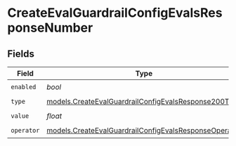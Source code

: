 # CreateEvalGuardrailConfigEvalsResponseNumber


## Fields

| Field                                                                                                                | Type                                                                                                                 | Required                                                                                                             | Description                                                                                                          |
| -------------------------------------------------------------------------------------------------------------------- | -------------------------------------------------------------------------------------------------------------------- | -------------------------------------------------------------------------------------------------------------------- | -------------------------------------------------------------------------------------------------------------------- |
| `enabled`                                                                                                            | *bool*                                                                                                               | :heavy_check_mark:                                                                                                   | N/A                                                                                                                  |
| `type`                                                                                                               | [models.CreateEvalGuardrailConfigEvalsResponse200Type](../models/createevalguardrailconfigevalsresponse200type.md)   | :heavy_check_mark:                                                                                                   | N/A                                                                                                                  |
| `value`                                                                                                              | *float*                                                                                                              | :heavy_check_mark:                                                                                                   | N/A                                                                                                                  |
| `operator`                                                                                                           | [models.CreateEvalGuardrailConfigEvalsResponseOperator](../models/createevalguardrailconfigevalsresponseoperator.md) | :heavy_check_mark:                                                                                                   | N/A                                                                                                                  |